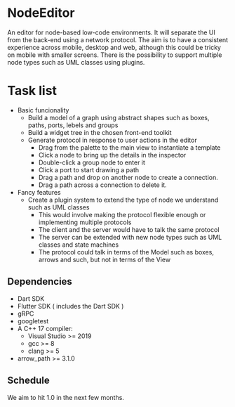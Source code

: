 # NodeEditor
An editor for node-based low-code environments.  It will separate the UI from the back-end using a network protocol.
The aim is to have a consistent experience across mobile, desktop and web, although this could be tricky on mobile with smaller screens.
There is the possibility to support multiple node types such as UML classes using plugins.

# Task list
* Basic funcionality
  * Build a model of a graph using abstract shapes such as boxes, paths, ports, lebels and groups
  * Build a widget tree in the chosen front-end toolkit
  * Generate protocol in response to user actions in the editor
    * Drag from the palette to the main view to instantiate a template
    * Click a node to bring up the details in the inspector
    * Double-click a group node to enter it
    * Click a port to start drawing a path
    * Drag a path and drop on another node to create a connection.
    * Drag a path across a connection to delete it.
* Fancy features
  * Create a plugin system to extend the type of node we understand such as UML classes
    * This would involve making the protocol flexible enough or implementing multiple protocols
    * The client and the server would have to talk the same protocol
    * The server can be extended with new node types such as UML classes and state machines
    * The protocol could talk in terms of the Model such as boxes, arrows and such, but not in terms of the View
    
## Dependencies
* Dart SDK
* Flutter SDK ( includes the Dart SDK )
* gRPC
* googletest
* A C++ 17 compiler:
  - Visual Studio >= 2019
  - gcc >= 8
  - clang >= 5
* arrow_path >= 3.1.0

## Schedule
We aim to hit 1.0 in the next few months.
